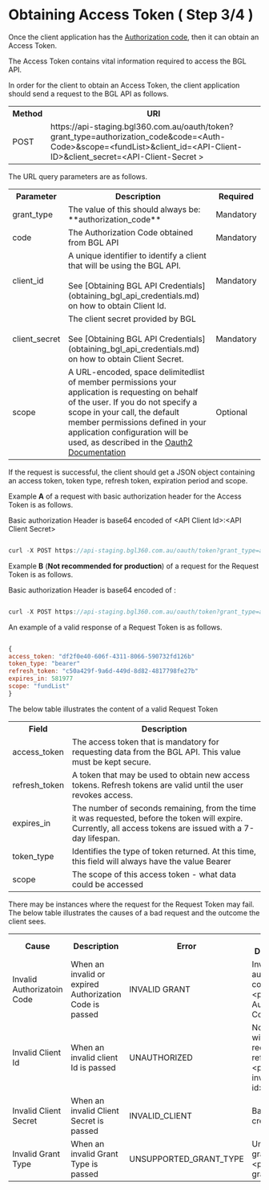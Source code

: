 # Obtaining Access Token ( Step 3/4 )

Once the client application has the [Authorization code](request_for_an_authorization_code.md), then it can obtain an Access Token.

The Access Token contains vital information required to access the BGL API.

In order for the client to obtain an Access Token, the client application should send a request to the BGL API as follows.

<table>
    <tr>
        <th>Method</th>
        <th>URI</th>
    </tr>
    <tr>
        <td>POST</td>
        <td>https://api-staging.bgl360.com.au/oauth/token?grant_type=authorization_code&code=&lt;Auth-Code&gt;&scope=&lt;fundList&gt;&client_id=&lt;API-Client-ID&gt;&client_secret=&lt;API-Client-Secret &gt;</td>
    </tr>
</table>

The URL query parameters are as follows.

<table>
    <tr>
        <th>Parameter</th>
        <th>Description</th>
        <th>Required</th>
    </tr>
    <tr>
        <td>grant_type</td>
        <td>The value of this should always be: **authorization_code**</td>
        <td>Mandatory</td>
    </tr>
    <tr>
        <td>code</td>
        <td>The Authorization Code obtained from BGL API</td>
        <td>Mandatory</td>
    </tr>
    <tr>
        <td>client_id</td>
        <td>A unique identifier to identify a client that will be using the BGL API.<br><br>See [Obtaining BGL API Credentials](obtaining_bgl_api_credentials.md) on how to obtain Client Id.</td>
        <td>Mandatory</td>
    </tr>
    <tr>
        <td>client_secret</td>
        <td>The client secret provided by BGL<br><br>See [Obtaining BGL API Credentials](obtaining_bgl_api_credentials.md) on how to obtain Client Secret.</td>
        <td>Mandatory</td>
    </tr>
    <tr>
        <td>scope</td>
        <td>A URL-encoded, space delimitedlist of member permissions your application is requesting on behalf of the user. If you do not specify a scope in your call, the default member permissions defined in your application configuration will be used, as described in the <a href="http://tools.ietf.org/html/rfc6749#section-3.3">Oauth2 Documentation</a></td>
        <td>Optional</td>
    </tr>
</table>

If the request is successful, the client should get a JSON object containing an access token, token type, refresh token, expiration period and scope.

Example **A** of a request with basic authorization header for the Access Token is as follows.

Basic authorization Header is  base64 encoded of &lt;API Client Id&gt;:&lt;API Client Secret&gt;

```javascript

curl -X POST https://api-staging.bgl360.com.au/oauth/token?grant_type=authorization_code&code=<Auth-Code>&scope=<Scope> --header "Authorization: Basic xxxxxxxxxx"

```

Example **B** (**Not recommended for production**) of a request  for the Request Token is as follows.

Basic authorization Header is  base64 encoded of <API Client Id>:<API Client Secret>

```javascript

curl -X POST https://api-staging.bgl360.com.au/oauth/token?grant_type=authorization_code&code=<Auth-Code>&scope=<Scope>&client_id=<API-Client-ID>&client_secret=<API-Client-Secret>

```

An example of a valid response of a Request Token is as follows.

```javascript

{
access_token: "df2f0e40-606f-4311-8066-590732fd126b"
token_type: "bearer"
refresh_token: "c50a429f-9a6d-449d-8d82-4817798fe27b"
expires_in: 581977
scope: "fundList"
}

```

The below table illustrates the content of a valid Request Token

<table>
    <tr>
        <th>Field</th>
        <th>Description</th>
    </tr>
    <tr>
        <td>access_token</td>
        <td>The access token that is mandatory for requesting data from the BGL API. This value must be kept secure.</td>
    </tr>
    <tr>
        <td>refresh_token</td>
        <td>A token that may be used to obtain new access tokens. Refresh tokens are valid until the user revokes access.</td>
    </tr>
    <tr>
        <td>expires_in</td>
        <td>The number of seconds remaining, from the time it was requested, before the token will expire. Currently, all access tokens are issued with a 7-day lifespan.</td>
    </tr>
    <tr>
        <td>token_type</td>
        <td>Identifies the type of token returned. At this time, this field will always have the value Bearer</td>
    </tr>
    <tr>
        <td>scope</td>
        <td>The scope of this access token - what data could be accessed</td>
    </tr>
</table>

There may be instances where the request for the Request Token may fail.  The below table illustrates the causes of a bad request and the outcome the client sees.

<table>
    <tr>
        <th>Cause</th>
        <th>Description</th>
        <th>Error</th>
        <th>Error Description</th>
    </tr>
    <tr>
        <td>Invalid Authorizatoin Code</td>
        <td>When an invalid or expired Authorization Code is passed</td>
        <td>INVALID GRANT</td>
        <td>Invalid authorization code: &lt;passed Authorization Code&gt;</td>
    </tr>
    <tr>
        <td>Invalid Client Id</td>
        <td>When an invalid client Id is passed</td>
        <td>UNAUTHORIZED</td>
        <td>No client with requested refkey: &lt;passed invalid client id&gt;</td>
    </tr>
    <tr>
        <td>Invalid Client Secret</td>
        <td>When an invalid Client Secret is passed</td>
        <td>INVALID_CLIENT</td>
        <td>Bad client credentials</td>
    </tr>
    <tr>
        <td>Invalid Grant Type</td>
        <td>When an invalid Grant Type is passed</td>
        <td>UNSUPPORTED_GRANT_TYPE</td>
        <td>Unsupported grant type: &lt;passed grant type&gt;</td>
    </tr>
</table>
